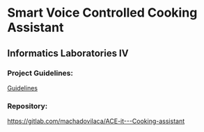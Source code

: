 # Smart Voice Controlled Cooking Assistant

## Informatics Laboratories IV

### Project Guidelines:

[Guidelines](guidelines.pdf)

### Repository:

https://gitlab.com/machadovilaca/ACE-it---Cooking-assistant
